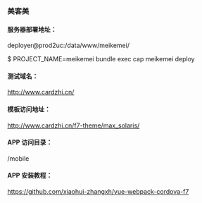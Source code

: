 ### 美客美

#### 服务器部署地址：

deployer@prod2uc:/data/www/meikemei/

$ PROJECT_NAME=meikemei bundle exec cap meikemei deploy

#### 测试域名：

http://www.cardzhi.cn/

#### 模板访问地址：

http://www.cardzhi.cn/f7-theme/max_solaris/

#### APP 访问目录：

/mobile

#### APP 安装教程：

https://github.com/xiaohui-zhangxh/vue-webpack-cordova-f7
